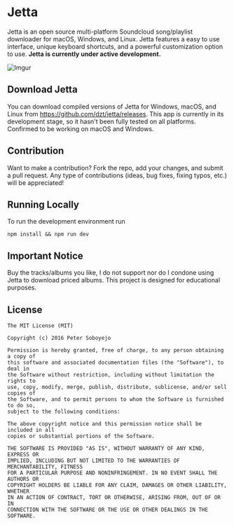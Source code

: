 # Jetta

Jetta is an open source multi-platform Soundcloud song/playlist downloader for macOS, Windows, and Linux. Jetta features a easy to use interface, unique keyboard shortcuts, and a powerful customization option to use. **Jetta is currently under active development.**

![Imgur](http://i.imgur.com/oWaiiAX.png)

## Download Jetta
You can download compiled versions of Jetta for Windows, macOS, and Linux from https://github.com/dzt/jetta/releases. This app is currently in its development stage, so it hasn't been fully tested on all platforms. Confirmed to be working on macOS and Windows.

## Contribution
Want to make a contribution? Fork the repo, add your changes, and submit a pull request. Any type of contributions (ideas, bug fixes, fixing typos, etc.) will be appreciated!

## Running Locally
To run the development environment run

```
npm install && npm run dev
```

## Important Notice
Buy the tracks/albums you like, I do not support nor do I condone using Jetta to download priced albums. This project is designed for educational purposes.

## License

```
The MIT License (MIT)

Copyright (c) 2016 Peter Soboyejo

Permission is hereby granted, free of charge, to any person obtaining a copy of
this software and associated documentation files (the "Software"), to deal in
the Software without restriction, including without limitation the rights to
use, copy, modify, merge, publish, distribute, sublicense, and/or sell copies of
the Software, and to permit persons to whom the Software is furnished to do so,
subject to the following conditions:

The above copyright notice and this permission notice shall be included in all
copies or substantial portions of the Software.

THE SOFTWARE IS PROVIDED "AS IS", WITHOUT WARRANTY OF ANY KIND, EXPRESS OR
IMPLIED, INCLUDING BUT NOT LIMITED TO THE WARRANTIES OF MERCHANTABILITY, FITNESS
FOR A PARTICULAR PURPOSE AND NONINFRINGEMENT. IN NO EVENT SHALL THE AUTHORS OR
COPYRIGHT HOLDERS BE LIABLE FOR ANY CLAIM, DAMAGES OR OTHER LIABILITY, WHETHER
IN AN ACTION OF CONTRACT, TORT OR OTHERWISE, ARISING FROM, OUT OF OR IN
CONNECTION WITH THE SOFTWARE OR THE USE OR OTHER DEALINGS IN THE SOFTWARE.
```
